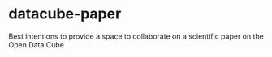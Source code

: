 # datacube-paper
Best intentions to provide a space to collaborate on a scientific paper on the Open Data Cube
